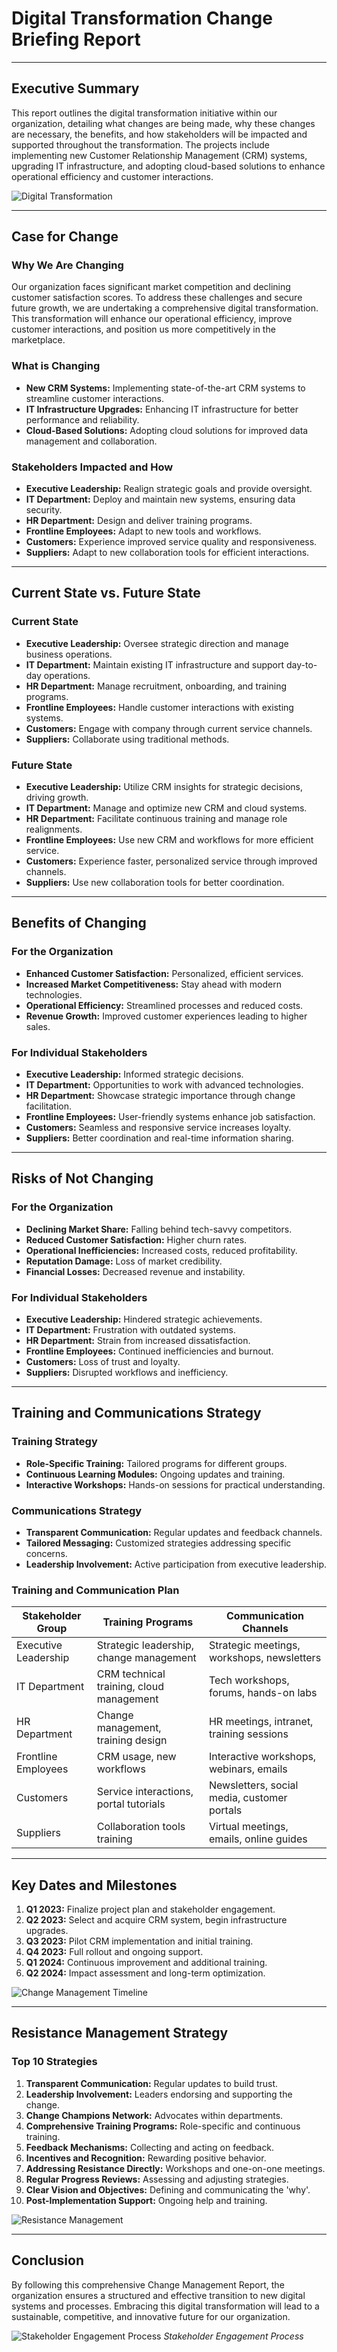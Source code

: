 
# Digital Transformation Change Briefing Report

---

## Executive Summary

This report outlines the digital transformation initiative within our organization, detailing what changes are being made, why these changes are necessary, the benefits, and how stakeholders will be impacted and supported throughout the transformation. The projects include implementing new Customer Relationship Management (CRM) systems, upgrading IT infrastructure, and adopting cloud-based solutions to enhance operational efficiency and customer interactions.

![Digital Transformation](https://example.com/digital_transformation_image.jpg)

---

## Case for Change

### Why We Are Changing

Our organization faces significant market competition and declining customer satisfaction scores. To address these challenges and secure future growth, we are undertaking a comprehensive digital transformation. This transformation will enhance our operational efficiency, improve customer interactions, and position us more competitively in the marketplace.

### What is Changing

- **New CRM Systems:** Implementing state-of-the-art CRM systems to streamline customer interactions.
- **IT Infrastructure Upgrades:** Enhancing IT infrastructure for better performance and reliability.
- **Cloud-Based Solutions:** Adopting cloud solutions for improved data management and collaboration.

### Stakeholders Impacted and How

- **Executive Leadership:** Realign strategic goals and provide oversight.
- **IT Department:** Deploy and maintain new systems, ensuring data security.
- **HR Department:** Design and deliver training programs.
- **Frontline Employees:** Adapt to new tools and workflows.
- **Customers:** Experience improved service quality and responsiveness.
- **Suppliers:** Adapt to new collaboration tools for efficient interactions.

---

## Current State vs. Future State

### Current State

- **Executive Leadership:** Oversee strategic direction and manage business operations.
- **IT Department:** Maintain existing IT infrastructure and support day-to-day operations.
- **HR Department:** Manage recruitment, onboarding, and training programs.
- **Frontline Employees:** Handle customer interactions with existing systems.
- **Customers:** Engage with company through current service channels.
- **Suppliers:** Collaborate using traditional methods.

### Future State

- **Executive Leadership:** Utilize CRM insights for strategic decisions, driving growth.
- **IT Department:** Manage and optimize new CRM and cloud systems.
- **HR Department:** Facilitate continuous training and manage role realignments.
- **Frontline Employees:** Use new CRM and workflows for more efficient service.
- **Customers:** Experience faster, personalized service through improved channels.
- **Suppliers:** Use new collaboration tools for better coordination.

---

## Benefits of Changing

### For the Organization

- **Enhanced Customer Satisfaction:** Personalized, efficient services.
- **Increased Market Competitiveness:** Stay ahead with modern technologies.
- **Operational Efficiency:** Streamlined processes and reduced costs.
- **Revenue Growth:** Improved customer experiences leading to higher sales.

### For Individual Stakeholders

- **Executive Leadership:** Informed strategic decisions.
- **IT Department:** Opportunities to work with advanced technologies.
- **HR Department:** Showcase strategic importance through change facilitation.
- **Frontline Employees:** User-friendly systems enhance job satisfaction.
- **Customers:** Seamless and responsive service increases loyalty.
- **Suppliers:** Better coordination and real-time information sharing.

---

## Risks of Not Changing

### For the Organization

- **Declining Market Share:** Falling behind tech-savvy competitors.
- **Reduced Customer Satisfaction:** Higher churn rates.
- **Operational Inefficiencies:** Increased costs, reduced profitability.
- **Reputation Damage:** Loss of market credibility.
- **Financial Losses:** Decreased revenue and instability.

### For Individual Stakeholders

- **Executive Leadership:** Hindered strategic achievements.
- **IT Department:** Frustration with outdated systems.
- **HR Department:** Strain from increased dissatisfaction.
- **Frontline Employees:** Continued inefficiencies and burnout.
- **Customers:** Loss of trust and loyalty.
- **Suppliers:** Disrupted workflows and inefficiency.

---

## Training and Communications Strategy

### Training Strategy

- **Role-Specific Training:** Tailored programs for different groups.
- **Continuous Learning Modules:** Ongoing updates and training.
- **Interactive Workshops:** Hands-on sessions for practical understanding.

### Communications Strategy

- **Transparent Communication:** Regular updates and feedback channels.
- **Tailored Messaging:** Customized strategies addressing specific concerns.
- **Leadership Involvement:** Active participation from executive leadership.

### Training and Communication Plan

| Stakeholder Group    | Training Programs                       | Communication Channels                        |
|----------------------|-----------------------------------------|----------------------------------------------|
| Executive Leadership | Strategic leadership, change management | Strategic meetings, workshops, newsletters   |
| IT Department        | CRM technical training, cloud management| Tech workshops, forums, hands-on labs         |
| HR Department        | Change management, training design      | HR meetings, intranet, training sessions      |
| Frontline Employees  | CRM usage, new workflows                | Interactive workshops, webinars, emails       |
| Customers            | Service interactions, portal tutorials  | Newsletters, social media, customer portals   |
| Suppliers            | Collaboration tools training            | Virtual meetings, emails, online guides       |

---

## Key Dates and Milestones

1. **Q1 2023:** Finalize project plan and stakeholder engagement.
2. **Q2 2023:** Select and acquire CRM system, begin infrastructure upgrades.
3. **Q3 2023:** Pilot CRM implementation and initial training.
4. **Q4 2023:** Full rollout and ongoing support.
5. **Q1 2024:** Continuous improvement and additional training.
6. **Q2 2024:** Impact assessment and long-term optimization.

![Change Management Timeline](https://example.com/change_management_timeline.jpg)

---

## Resistance Management Strategy

### Top 10 Strategies

1. **Transparent Communication:** Regular updates to build trust.
2. **Leadership Involvement:** Leaders endorsing and supporting the change.
3. **Change Champions Network:** Advocates within departments.
4. **Comprehensive Training Programs:** Role-specific and continuous training.
5. **Feedback Mechanisms:** Collecting and acting on feedback.
6. **Incentives and Recognition:** Rewarding positive behavior.
7. **Addressing Resistance Directly:** Workshops and one-on-one meetings.
8. **Regular Progress Reviews:** Assessing and adjusting strategies.
9. **Clear Vision and Objectives:** Defining and communicating the 'why'.
10. **Post-Implementation Support:** Ongoing help and training.

![Resistance Management](https://example.com/resistance_management.jpg)

---

## Conclusion

By following this comprehensive Change Management Report, the organization ensures a structured and effective transition to new digital systems and processes. Embracing this digital transformation will lead to a sustainable, competitive, and innovative future for our organization.

![Stakeholder Engagement Process](https://example.com/stakeholder_engagement.jpg)
*Stakeholder Engagement Process*


